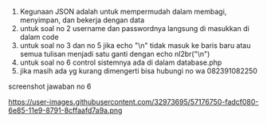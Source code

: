1. Kegunaan JSON adalah untuk mempermudah dalam membagi, menyimpan, dan bekerja dengan data 
2. untuk soal no 2 username dan passwordnya langsung di masukkan di dalam code
3. untuk soal no 3 dan no 5 jika echo "\n" tidak masuk ke baris baru atau semua tulisan menjadi satu ganti dengan echo nl2br("\n")
4. untuk soal no 6 control sistemnya ada di dalam database.php
5. jika masih ada yg kurang dimengerti bisa hubungi no wa 082391082250

screenshot jawaban no 6

https://user-images.githubusercontent.com/32973695/57176750-fadcf080-6e85-11e9-8791-8cffaafd7a9a.png
